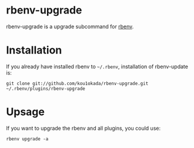 rbenv-upgrade
=======
rbenv-upgrade is a upgrade subcommand for [rbenv](https://github.com/sstephenson/rbenv).

Installation
=======

If you already have installed rbenv to `~/.rbenv`, installation of rbenv-update is:

    git clone git://github.com/kou1okada/rbenv-upgrade.git ~/.rbenv/plugins/rbenv-upgrade

Upsage
=======

If you want to upgrade the rbenv and all plugins, you could use:

    rbenv upgrade -a

